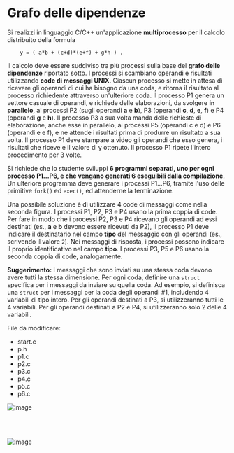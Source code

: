 Grafo delle dipendenze
======================

Si realizzi in linguaggio C/C++ un'applicazione **multiprocesso** per il
calcolo distribuito della formula

        y = ( a*b + (c+d)*(e+f) + g*h ) .

Il calcolo deve essere suddiviso tra più processi sulla base del **grafo
delle dipendenze** riportato sotto. I processi si scambiano operandi e
risultati utilizzando **code di messaggi UNIX**. Ciascun processo si
mette in attesa di ricevere gli operandi di cui ha bisogno da una coda,
e ritorna il risultato al processo richiedente attraverso un'ulteriore
coda. Il processo P1 genera un vettore casuale di operandi, e richiede
delle elaborazioni, da svolgere **in parallelo**, ai processi P2 (sugli
operandi **a** e **b**), P3 (operandi **c**, **d**, **e**, **f**) e P4
(operandi **g** e **h**). Il processo P3 a sua volta manda delle
richieste di elaborazione, anche esse in parallelo, ai processi P5
(operandi c e d) e P6 (operandi e e f), e ne attende i risultati prima
di produrre un risultato a sua volta. Il processo P1 deve stampare a
video gli operandi che esso genera, i risultati che riceve e il valore
di y ottenuto. Il processo P1 ripete l'intero procedimento per 3 volte.

Si richiede che lo studente sviluppi **6 programmi separati, uno
per ogni processo P1\...P6, e che vengano generati 6 eseguibili dalla
compilazione**. Un ulteriore programma deve generare i processi
P1\...P6, tramite l'uso delle primitive `fork()` ed `exec()`, ed
attenderne la terminazione.

Una possibile soluzione è di utilizzare 4 code di messaggi come nella seconda figura. 
I processi P1, P2, P3 e P4 usano la prima coppia di code. Per fare in modo che i 
processi P2, P3 e P4 ricevano gli operandi ad essi destinati (es., **a** e **b** devono essere
ricevuti da P2), il processo P1 deve indicare il destinatario nel campo **tipo**
del messaggio con gli operandi (es., scrivendo il valore `2`).
Nei messaggi di risposta, i processi possono indicare il proprio identificativo
nel campo **tipo**. I processi P3, P5 e P6 usano la seconda coppia di code, analogamente.

**Suggerimento:** I messaggi che sono inviati su una stessa coda devono avere
tutti la stessa dimensione. Per ogni coda, definire una `struct` specifica per
i messaggi da inviare su quella coda. Ad esempio, si definisca una `struct` per
i messaggi per la coda degli operandi \#1, includendo 4 variabili di tipo intero. 
Per gli operandi destinati a P3, si utilizzeranno tutti le 4 variabili. Per gli
operandi destinati a P2 e P4, si utilizzeranno solo 2 delle 4 variabili.

File da modificare:
- start.c
- p.h
- p1.c
- p2.c
- p3.c
- p4.c
- p5.c
- p6.c


![image](https://github.com/rnatella/esercizi_linux/blob/master/images/ambiente_locale/code_messaggi/grafo_delle_dipendenze.png)

<br/>
<br/>

![image](https://github.com/rnatella/esercizi_linux/blob/master/images/ambiente_locale/code_messaggi/grafo_delle_dipendenze_code.png)



